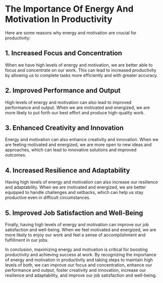 # The Importance Of Energy And Motivation In Productivity

Here are some reasons why energy and motivation are crucial for productivity:

## 1. Increased Focus and Concentration

When we have high levels of energy and motivation, we are better able to focus and concentrate on our work. This can lead to increased productivity by allowing us to complete tasks more efficiently and with greater accuracy.

## 2. Improved Performance and Output

High levels of energy and motivation can also lead to improved performance and output. When we are motivated and energized, we are more likely to put forth our best effort and produce high-quality work.

## 3. Enhanced Creativity and Innovation

Energy and motivation can also enhance creativity and innovation. When we are feeling motivated and energized, we are more open to new ideas and approaches, which can lead to innovative solutions and improved outcomes.

## 4. Increased Resilience and Adaptability

Having high levels of energy and motivation can also increase our resilience and adaptability. When we are motivated and energized, we are better equipped to handle challenges and setbacks, which can help us stay productive even in difficult circumstances.

## 5. Improved Job Satisfaction and Well-Being

Finally, having high levels of energy and motivation can improve our job satisfaction and well-being. When we feel motivated and energized, we are more likely to enjoy our work and feel a sense of accomplishment and fulfillment in our jobs.

In conclusion, maximizing energy and motivation is critical for boosting productivity and achieving success at work. By recognizing the importance of energy and motivation in productivity and taking steps to maintain high levels of both, we can improve our focus and concentration, enhance our performance and output, foster creativity and innovation, increase our resilience and adaptability, and improve our job satisfaction and well-being.
